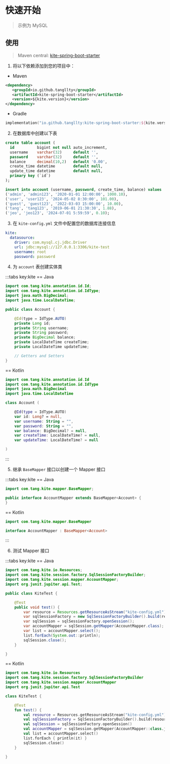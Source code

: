 # 快速开始

 > 示例为 MySQL

## 使用

 > Maven central: [kite-spring-boot-starter](https://central.sonatype.com/artifact/io.github.tangllty/kite-spring-boot-starter)

 1. 将以下依赖添加到您的项目中：

 * Maven

```xml
<dependency>
   <groupId>io.github.tangllty</groupId>
   <artifactId>kite-spring-boot-starter</artifactId>
   <version>${kite.version}</version>
</dependency>
```

 * Gradle

```kts
implementation("io.github.tangllty:kite-spring-boot-starter:${kite.version}")
```

  2. 在数据库中创建以下表

```sql
create table account (
  id          bigint not null auto_increment,
  username    varchar(32)     default '',
  password    varchar(32)     default '',
  balance     decimal(10,2)   default '0.00',
  create_time datetime        default null,
  update_time datetime        default null,
  primary key (`id`)
);

insert into account (username, password, create_time, balance) values
('admin', 'admin123', '2020-01-01 12:00:00', 1000.10),
('user', 'user123', '2024-05-02 8:30:00', 101.00),
('guest', 'guest123', '2022-03-03 15:00:00', 10.00),
('tang', 'tang123', '2019-06-01 21:30:30', 1.88),
('jeo', 'jeo123', '2024-07-01 5:59:59', 0.10);
```

 3. 在 `kite-config.yml` 文件中配置您的数据库连接信息

```yaml
kite:
  datasource:
    driver: com.mysql.cj.jdbc.Driver
    url: jdbc:mysql://127.0.0.1:3306/kite-test
    username: root
    password: password
```

  4. 为 `account` 表创建实体类

:::tabs key:kite
== Java

```java
import com.tang.kite.annotation.id.Id;
import com.tang.kite.annotation.id.IdType;
import java.math.BigDecimal;
import java.time.LocalDateTime;

public class Account {

    @Id(type = IdType.AUTO)
    private Long id;
    private String username;
    private String password;
    private BigDecimal balance;
    private LocalDateTime createTime;
    private LocalDateTime updateTime;

    // Getters and Setters
}
```

== Kotlin

```kotlin
import com.tang.kite.annotation.id.Id
import com.tang.kite.annotation.id.IdType
import java.math.BigDecimal
import java.time.LocalDateTime

class Account (

    @Id(type = IdType.AUTO)
    var id: Long? = null,
    var username: String = "",
    var password: String = "",
    var balance: BigDecimal? = null,
    var createTime: LocalDateTime? = null,
    var updateTime: LocalDateTime? = null

)
```
:::

 5. 继承 `BaseMapper` 接口以创建一个 Mapper 接口

:::tabs key:kite
== Java

```java
import com.tang.kite.mapper.BaseMapper;

public interface AccountMapper extends BaseMapper<Account> {
}
```

== Kotlin

```kotlin
import com.tang.kite.mapper.BaseMapper

interface AccountMapper : BaseMapper<Account>
```
:::

 6. 测试 Mapper 接口

:::tabs key:kite
== Java

```java
import com.tang.kite.io.Resources;
import com.tang.kite.session.factory.SqlSessionFactoryBuilder;
import com.tang.kite.session.mapper.AccountMapper;
import org.junit.jupiter.api.Test;

public class KiteTest {

    @Test
    public void test() {
        var resource = Resources.getResourceAsStream("kite-config.yml");
        var sqlSessionFactory = new SqlSessionFactoryBuilder().build(resource);
        var sqlSession = sqlSessionFactory.openSession();
        var accountMapper = sqlSession.getMapper(AccountMapper.class);
        var list = accountMapper.select();
        list.forEach(System.out::println);
        sqlSession.close();
    }

}
```
== Kotlin

```kotlin
import com.tang.kite.io.Resources
import com.tang.kite.session.factory.SqlSessionFactoryBuilder
import com.tang.kite.session.mapper.AccountMapper
import org.junit.jupiter.api.Test

class KiteTest {

    @Test
    fun test() {
        val resource = Resources.getResourceAsStream("kite-config.yml")
        val sqlSessionFactory = SqlSessionFactoryBuilder().build(resource)
        val sqlSession = sqlSessionFactory.openSession()
        val accountMapper = sqlSession.getMapper(AccountMapper::class.java)
        val list = accountMapper.select()
        list.forEach { println(it) }
        sqlSession.close()
    }

}
```
